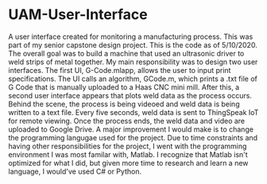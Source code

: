 # UAM-User-Interface
A user interface created for monitoring a manufacturing process.  This was part of my senior capstone design project. This is the code as of 5/10/2020. The overall goal was to build a machine that used an ultrasonic driver to weld strips of metal together.  My main responsibility was to design two user interfaces.  The first UI, G-Code.mlapp, allows the user to input print specifications.  The UI calls an algorithm, GCode.m, which prints a .txt file of G Code that is manually uploaded to a Haas CNC mini mill. After this, a second user interface appears that plots weld data as the process occurs. Behind the scene, the process is being videoed and weld data is being written to a text file. Every five seconds, weld data is sent to ThingSpeak IoT for remote viewing. Once the process ends, the weld data and video are uploaded to Google Drive. 
A major improvement I would make is to change the programming langugae used for the project.  Due to time constraints and having other responsibilities for the project, I went with the programming environment I was most familar with, Matlab. I recognize that Matlab isn't optimized for what I did, but given more time to research and learn a new language, I would've used C# or Python. 
